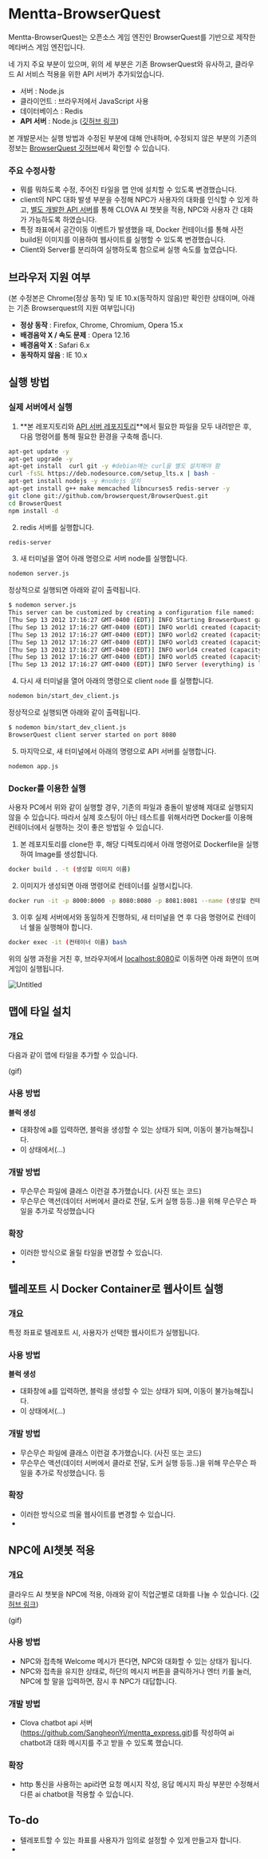 # Mentta-BrowserQuest

Mentta-BrowserQuest는 오픈소스 게임 엔진인 BrowserQuest를 기반으로 제작한 메타버스 게임 엔진입니다.

네 가지 주요 부분이 있으며, 위의 세 부분은 기존 BrowserQuest와 유사하고, 클라우드 AI 서비스 적용을 위한 API 서버가 추가되었습니다.

- 서버 : Node.js
- 클라이언트 : 브라우저에서 JavaScript 사용
- 데이터베이스 : Redis
- **API 서버** : Node.js ([깃허브 링크](https://github.com/SangheonYi/mentta_express.git))

본 개발문서는 실행 방법과 수정된 부분에 대해 안내하며, 수정되지 않은 부분의 기존의 정보는 [BrowserQuest 깃허브](https://github.com/browserquest/BrowserQuest.git)에서 확인할 수 있습니다.

### 주요 수정사항

- 뭐를 뭐하도록 수정, 주어진 타일을 맵 안에 설치할 수 있도록 변경했습니다.
- client의 NPC 대화 발생 부분을 수정해 NPC가 사용자의 대화를 인식할 수 있게 하고, [별도 개발한 API 서버](https://github.com/SangheonYi/mentta_express.git)를 통해 CLOVA AI 챗봇을 적용, NPC와 사용자 간 대화가 가능하도록 하였습니다.
- 특정 좌표에서 공간이동 이벤트가 발생했을 때, Docker 컨테이너를 통해 사전 build된 이미지를 이용하여 웹사이트를 실행할 수 있도록 변경했습니다.
- Client와 Server를 분리하여 실행하도록 함으로써 실행 속도를 높였습니다.

## 브라우저 지원 여부

(본 수정본은 Chrome(정상 동작) 및 IE 10.x(동작하지 않음)만 확인한 상태이며, 아래는 기존 Browserquest의 지원 여부입니다)

- **정상 동작** : Firefox, Chrome, Chromium, Opera 15.x
- **배경음악 X / 속도 문제** : Opera 12.16
- **배경음악 X** : Safari 6.x
- **동작하지 않음** : IE 10.x

## 실행 방법

### 실제 서버에서 실행

1. **본 레포지토리와 [API 서버 레포지토리](https://github.com/SangheonYi/mentta_express.git)**에서 필요한 파일을 모두 내려받은 후, 다음 명령어를 통해 필요한 환경을 구축해 줍니다.

```bash
apt-get update -y
apt-get upgrade -y
apt-get install  curl git -y #debian에는 curl을 별도 설치해야 함
curl -fsSL https://deb.nodesource.com/setup_lts.x | bash -
apt-get install nodejs -y #nodejs 설치
apt-get install g++ make memcached libncurses5 redis-server -y 
git clone git://github.com/browserquest/BrowserQuest.git
cd BrowserQuest
npm install -d
```

2. redis 서버를 실행합니다.

```bash
redis-server
```

3. 새 터미널을 열어 아래 명령으로 서버 node를 실행합니다.

```bash
nodemon server.js
```

정상적으로 실행되면 아래와 같이 출력됩니다.

```bash
$ nodemon server.js
This server can be customized by creating a configuration file named: ./server/config_local.json
[Thu Sep 13 2012 17:16:27 GMT-0400 (EDT)] INFO Starting BrowserQuest game server...
[Thu Sep 13 2012 17:16:27 GMT-0400 (EDT)] INFO world1 created (capacity: 200 players).
[Thu Sep 13 2012 17:16:27 GMT-0400 (EDT)] INFO world2 created (capacity: 200 players).
[Thu Sep 13 2012 17:16:27 GMT-0400 (EDT)] INFO world3 created (capacity: 200 players).
[Thu Sep 13 2012 17:16:27 GMT-0400 (EDT)] INFO world4 created (capacity: 200 players).
[Thu Sep 13 2012 17:16:27 GMT-0400 (EDT)] INFO world5 created (capacity: 200 players).
[Thu Sep 13 2012 17:16:27 GMT-0400 (EDT)] INFO Server (everything) is listening on port 8000
```

4. 다시 새 터미널을 열어 아래의 명령으로 client `node` 를 실행합니다.

```bash
nodemon bin/start_dev_client.js
```

정상적으로 실행되면 아래와 같이 출력됩니다.

```bash
$ nodemon bin/start_dev_client.js
BrowserQuest client server started on port 8080
```

5. 마지막으로, 새 터미널에서 아래의 명령으로 API 서버를 실행합니다.

```bash
nodemon app.js
```

### Docker를 이용한 실행

사용자 PC에서 위와 같이 실행할 경우, 기존의 파일과 충돌이 발생해 제대로 실행되지 않을 수 있습니다. 따라서 실제 호스팅이 아닌 테스트를 위해서라면 Docker를 이용해 컨테이너에서 실행하는 것이 좋은 방법일 수 있습니다.

1. 본 레포지토리를 clone한 후, 해당 디렉토리에서 아래 명령어로 Dockerfile을 실행하여 Image를 생성합니다.

```bash
docker build . -t (생성할 이미지 이름)
```

2. 이미지가 생성되면 아래 명령어로 컨테이너를 실행시킵니다.

```bash
docker run -it -p 8000:8000 -p 8080:8080 -p 8081:8081 --name (생성할 컨테이너 이름) (사용할 이미지 이름)
```

3. 이후 실제 서버에서와 동일하게 진행하되, 새 터미널을 연 후 다음 명령어로 컨테이너 쉘을 실행해야 합니다.

```bash
docker exec -it (컨테이너 이름) bash
```

위의 실행 과정을 거친 후, 브라우저에서 [localhost:8080](http://localhost:8080)로 이동하면 아래 화면이 뜨며 게임이 실행됩니다.

![Untitled](https://s3-us-west-2.amazonaws.com/secure.notion-static.com/00077f35-279a-4412-8a0d-5711d7c8a3cc/Untitled.png)

## 맵에 타일 설치

### 개요

다음과 같이 맵에 타일을 추가할 수 있습니다.

(gif)

### 사용 방법

**블럭 생성**

- 대화창에 a를 입력하면, 블럭을 생성할 수 있는 상태가 되며, 이동이 불가능해집니다.
- 이 상태에서(...)

### 개발 방법

- 무슨무슨 파일에 클래스 이런걸 추가했습니다. (사진 또는 코드)
- 무슨무슨 액션(데이터 서버에서 클라로 전달, 도커 실행 등등..)을 위해 무슨무슨 파일을 추가로 작성했습니다

### 확장

- 이러한 방식으로 올릴 타일을 변경할 수 있습니다.
- 

## 텔레포트 시 Docker Container로 웹사이트 실행

### 개요

특정 좌표로 텔레포트 시, 사용자가 선택한 웹사이트가 실행됩니다.

### 사용 방법

**블럭 생성**

- 대화창에 a를 입력하면, 블럭을 생성할 수 있는 상태가 되며, 이동이 불가능해집니다.
- 이 상태에서(...)

### 개발 방법

- 무슨무슨 파일에 클래스 이런걸 추가했습니다. (사진 또는 코드)
- 무슨무슨 액션(데이터 서버에서 클라로 전달, 도커 실행 등등..)을 위해 무슨무슨 파일을 추가로 작성했습니다. 등

### 확장

- 이러한 방식으로 띄울 웹사이트를 변경할 수 있습니다.
- 

## NPC에 AI챗봇 적용

### 개요

클라우드 AI 챗봇을 NPC에 적용, 아래와 같이 직업군별로 대화를 나눌 수 있습니다. ([깃허브 링크](https://github.com/SangheonYi/mentta_express.git))

(gif) 

### 사용 방법

- NPC와 접촉해 Welcome 메시가 뜬다면, NPC와 대화할 수 있는 상태가 됩니다.
- NPC와 접촉을 유지한 상태로, 하단의 메시지 버튼을 클릭하거나 엔터 키를 눌러, NPC에 할 말을 입력하면, 잠시 후 NPC가 대답합니다.

### 개발 방법

- Clova chatbot api 서버(https://github.com/SangheonYi/mentta_express.git)를 작성하여 ai chatbot과 대화 메시지를 주고 받을 수 있도록 했습니다.

### 확장

- http 통신을 사용하는 api라면 요청 메시지 작성, 응답 메시지 파싱 부분만 수정해서 다른 ai chatbot을 적용할 수 있습니다.

## To-do

- 텔레포트할 수 있는 좌표를 사용자가 임의로 설정할 수 있게 만들고자 합니다.
-
